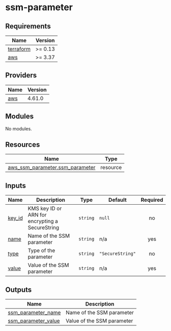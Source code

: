 # ssm-parameter

<!-- BEGINNING OF PRE-COMMIT-TERRAFORM DOCS HOOK -->
## Requirements

| Name | Version |
|------|---------|
| <a name="requirement_terraform"></a> [terraform](#requirement\_terraform) | >= 0.13 |
| <a name="requirement_aws"></a> [aws](#requirement\_aws) | >= 3.37 |

## Providers

| Name | Version |
|------|---------|
| <a name="provider_aws"></a> [aws](#provider\_aws) | 4.61.0 |

## Modules

No modules.

## Resources

| Name | Type |
|------|------|
| [aws_ssm_parameter.ssm_parameter](https://registry.terraform.io/providers/hashicorp/aws/latest/docs/resources/ssm_parameter) | resource |

## Inputs

| Name | Description | Type | Default | Required |
|------|-------------|------|---------|:--------:|
| <a name="input_key_id"></a> [key\_id](#input\_key\_id) | KMS key ID or ARN for encrypting a SecureString | `string` | `null` | no |
| <a name="input_name"></a> [name](#input\_name) | Name of the SSM parameter | `string` | n/a | yes |
| <a name="input_type"></a> [type](#input\_type) | Type of the parameter | `string` | `"SecureString"` | no |
| <a name="input_value"></a> [value](#input\_value) | Value of the SSM parameter | `string` | n/a | yes |

## Outputs

| Name | Description |
|------|-------------|
| <a name="output_ssm_parameter_name"></a> [ssm\_parameter\_name](#output\_ssm\_parameter\_name) | Name of the SSM parameter |
| <a name="output_ssm_parameter_value"></a> [ssm\_parameter\_value](#output\_ssm\_parameter\_value) | Value of the SSM parameter |
<!-- END OF PRE-COMMIT-TERRAFORM DOCS HOOK -->
